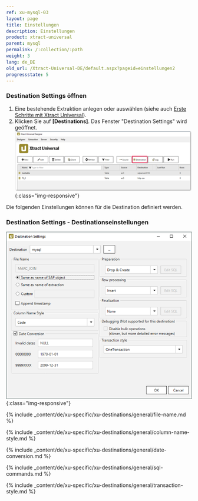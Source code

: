 ```yaml
---
ref: xu-mysql-03
layout: page
title: Einstellungen
description: Einstellungen
product: xtract-universal
parent: mysql
permalink: /:collection/:path
weight: 3
lang: de_DE
old_url: /Xtract-Universal-DE/default.aspx?pageid=einstellungen2
progressstate: 5
---
```

### Destination Settings öffnen

1. Eine bestehende Extraktion anlegen oder auswählen (siehe auch [Erste Schritte mit Xtract Universal](../../erste-schritte/eine-neue-extraktion-anlegen)).
2. Klicken Sie auf **[Destinations]**. Das Fenster "Destination Settings" wird geöffnet.
![Destination-settings](/img/content/xu/xu_designer_destination.png){:class="img-responsive"}

Die folgenden Einstellungen können für die Destination definiert werden. 
  
### Destination Settings - Destinationseinstellungen

![ext_spec_set_de_form](/img/content/mysql-configuration.png){:class="img-responsive"}

{% include _content/de/xu-specific/xu-destinations/general/file-name.md %}

{% include _content/de/xu-specific/xu-destinations/general/column-name-style.md %}

{% include _content/de/xu-specific/xu-destinations/general/date-conversion.md %}

{% include _content/de/xu-specific/xu-destinations/general/sql-commands.md %}

{% include _content/de/xu-specific/xu-destinations/general/transaction-style.md %}